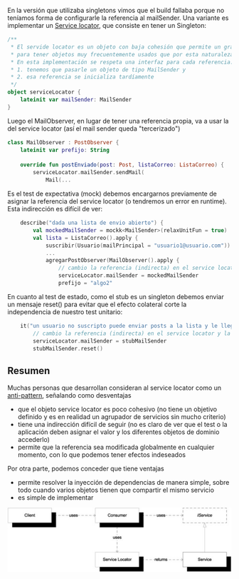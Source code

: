  En la versión que utilizaba singletons vimos que el build fallaba porque no teníamos forma de configurarle la referencia al mailSender. Una variante es implementar un [Service locator](https://www.geeksforgeeks.org/service-locator-pattern/), que consiste en tener un Singleton:

```kt
/**
 * El servide locator es un objeto con baja cohesión que permite un grado extra de indirección
 * para tener objetos muy frecuentemente usados que por esta naturaleza se vuelven globales.
 * En esta implementación se respeta una interfaz para cada referencia:
 * 1. tenemos que pasarle un objeto de tipo MailSender y
 * 2. esa referencia se inicializa tardíamente
 */
object serviceLocator {
    lateinit var mailSender: MailSender
}
```

Luego el MailObserver, en lugar de tener una referencia propia, va a usar la del service locator (así el mail sender queda "tercerizado")

```kt
class MailObserver : PostObserver {
    lateinit var prefijo: String

    override fun postEnviado(post: Post, listaCorreo: ListaCorreo) {
        serviceLocator.mailSender.sendMail(
            Mail(...
```

Es el test de expectativa (mock) debemos encargarnos previamente de asignar la referencia del service locator (o tendremos un error en runtime). Esta indirección es difícil de ver:

```kt
    describe("dada una lista de envio abierto") {
        val mockedMailSender = mockk<MailSender>(relaxUnitFun = true)
        val lista = ListaCorreo().apply {
            suscribir(Usuario(mailPrincipal = "usuario1@usuario.com"))
            ...
            agregarPostObserver(MailObserver().apply {
                // cambio la referencia (indirecta) en el service locator
                serviceLocator.mailSender = mockedMailSender
                prefijo = "algo2"
```

En cuanto al test de estado, como el stub es un singleton debemos enviar un mensaje reset() para evitar que el efecto colateral corte la independencia de nuestro test unitario:

```kt
    it("un usuario no suscripto puede enviar posts a la lista y le llegan solo a los suscriptos - prueba con stub fijo anda") {
        // cambio la referencia (indirecta) en el service locator y la reseteo para evitar efectos colaterales de otros tests
        serviceLocator.mailSender = stubMailSender
        stubMailSender.reset()
```

## Resumen

Muchas personas que desarrollan consideran al service locator como un [anti-pattern](https://blog.ploeh.dk/2010/02/03/ServiceLocatorisanAnti-Pattern/), señalando como desventajas

- que el objeto service locator es poco cohesivo (no tiene un objetivo definido y es en realidad un agrupador de servicios sin mucho criterio)
- tiene una indirección difícil de seguir (no es claro de ver que el test o la aplicación deben asignar el valor y los diferentes objetos de dominio accederlo)
- permite que la referencia sea modificada globalmente en cualquier momento, con lo que podemos tener efectos indeseados

Por otra parte, podemos conceder que tiene ventajas

- permite resolver la inyección de dependencias de manera simple, sobre todo cuando varios objetos tienen que compartir el mismo servicio
- es simple de implementar

![service locator image](./images/serviceLocator.jpg)

[comment]: <> (TODO: Armar un diagrama propio)